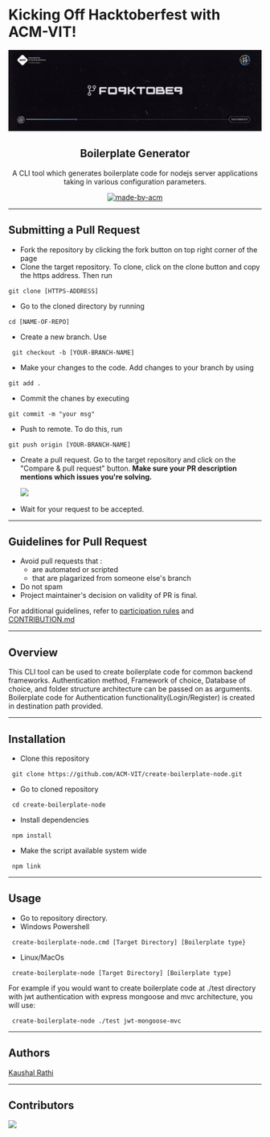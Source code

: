 <h1 align="cente"r>Kicking Off Hacktoberfest with ACM-VIT!</h1>
<p align="center">
<img src="https://github.com/ACM-VIT/.github/raw/master/profile/Forktober2022.png">
</p>

<h2 align="center"> Boilerplate Generator </h2>

<p align="center"> 
A CLI tool which generates boilerplate code for nodejs server applications taking in various configuration parameters.
</p>

<p align="center">
  <a href="https://acmvit.in/" target="_blank">
    <img alt="made-by-acm" src="https://img.shields.io/badge/MADE%20BY-ACM%20VIT-blue?style=for-the-badge" />
  </a>
    <!-- Uncomment the below line to add the license badge. Make sure the right license badge is reflected. -->
    <!-- <img alt="license" src="https://img.shields.io/badge/License-MIT-green.svg?style=for-the-badge" /> -->
    <!-- forks/stars/tech stack in the form of badges from https://shields.io/ -->
</p>

---

## Submitting a Pull Request

- Fork the repository by clicking the fork button on top right corner of the page
- Clone the target repository. To clone, click on the clone button and copy the https address. Then run
<pre><code>git clone [HTTPS-ADDRESS]</code></pre>
- Go to the cloned directory by running
<pre><code>cd [NAME-OF-REPO]</code></pre>
- Create a new branch. Use
<pre><code> git checkout -b [YOUR-BRANCH-NAME]</code></pre>
- Make your changes to the code. Add changes to your branch by using
<pre><code>git add .</code></pre>
- Commit the chanes by executing
<pre><code>git commit -m "your msg"</code></pre>
- Push to remote. To do this, run
<pre><code>git push origin [YOUR-BRANCH-NAME]</code></pre>
- Create a pull request. Go to the target repository and click on the "Compare & pull request" button. **Make sure your PR description mentions which issues you're solving.**

  <img src="https://drive.google.com/u/1/uc?id=1f9JKAR-kRvCRGxIs_SAvegaYDPx53T9G&export=download"></img>
- Wait for your request to be accepted.

---

## Guidelines for Pull Request

<!-- general guidelines here -->

- Avoid pull requests that :
  - are automated or scripted
  - that are plagarized from someone else's branch
- Do not spam
- Project maintainer's decision on validity of PR is final.

For additional guidelines, refer to [participation rules](https://hacktoberfest.digitalocean.com/details#rules) and [CONTRIBUTION.md](https://github.com/ACM-VIT/create-boilerplate-node/blob/master/CONTRIBUTION.md)

---

## Overview

This CLI tool can be used to create boilerplate code for common backend frameworks. Authentication method, Framework of choice, Database of choice, and folder structure architecture can be passed on as arguments. Boilerplate code for Authentication functionality(Login/Register) is created in destination path provided.

---

## Installation

- Clone this repository
<pre><code> git clone https://github.com/ACM-VIT/create-boilerplate-node.git</code></pre>
- Go to cloned repository
<pre><code> cd create-boilerplate-node</code></pre>
- Install dependencies
<pre><code> npm install</code></pre>
- Make the script available system wide
<pre><code> npm link</code></pre>

---

## Usage

- Go to repository directory.
- Windows Powershell
<pre><code> create-boilerplate-node.cmd [Target Directory] [Boilerplate type}</code></pre>

- Linux/MacOs
<pre><code> create-boilerplate-node [Target Directory] [Boilerplate type]</code></pre>

For example if you would want to create boilerplate code at ./test directory with jwt authentication with express mongoose and mvc architecture, you will use:
<pre><code> create-boilerplate-node ./test jwt-mongoose-mvc</code></pre>

---
## Authors
[Kaushal Rathi](https://github.com/kaushalrathi24)

---
## Contributors

<a href="https://github.com/ACM-VIT/create-boilerplate-node/graphs/contributors">
<img src="https://contrib.rocks/image?repo=ACM-VIT/create-boilerplate-node" />
</a>
